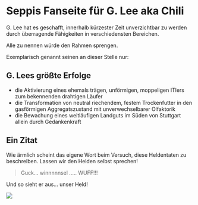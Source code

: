 # Seppis Fanseite für G. Lee aka Chili

G. Lee hat es geschafft, innerhalb kürzester Zeit unverzichtbar zu werden durch überragende Fähigkeiten in verschiedensten Bereichen.

Alle zu nennen würde den Rahmen sprengen. 

Exemplarisch genannt seinen an dieser Stelle nur:



## G. Lees größte Erfolge

* die Aktivierung eines ehemals trägen, unförmigen, moppeligen ITlers zum bekennenden drahtigen Läufer
* die Transformation von neutral riechendem, festem Trockenfutter in den gasförmigen Aggregatszustand mit unverwechselbarer Olfaktorik
* die Bewachung eines weitläufigen Landguts im Süden von Stuttgart allein durch Gedankenkraft



## Ein Zitat
Wie ärmlich scheint das eigene Wort beim Versuch, diese Heldentaten zu beschreiben.
Lassen wir den Helden selbst sprechen!

> Guck... winnnnnsel ..... WUFF!!!



Und so sieht er aus... unser Held!

<img src="http://seppix.de/glee/glee1.jpg"/>

